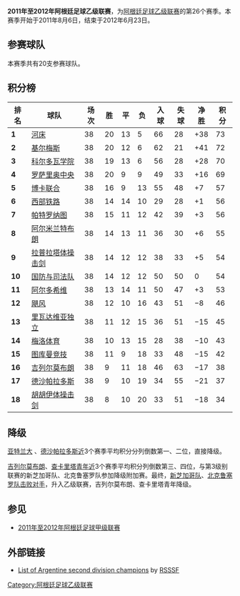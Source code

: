**2011年至2012年阿根廷足球乙级联赛**，为[阿根廷足球乙级联赛](../Page/阿根廷足球乙级联赛.md "wikilink")的第26个赛季。本赛季开始于2011年8月6日，结束于2012年6月23日。

## 参赛球队

本赛季共有20支参赛球队。

## 积分榜

| 排名     | 球队                                                               | 场次 | 胜  | 平  | 负  | 入球 | 失球 | 净胜   | 积分                                 |
| ------ | ---------------------------------------------------------------- | -- | -- | -- | -- | -- | -- | ---- | ---------------------------------- |
| **1**  | [河床](https://zh.wikipedia.org/wiki/河床竞技俱乐部 "wikilink")           | 38 | 20 | 13 | 5  | 66 | 28 | \+38 | 73                                 |
| **2**  | [基尔梅斯](../Page/基尔梅斯竞技俱乐部.md "wikilink")                          | 38 | 20 | 12 | 6  | 62 | 21 | \+41 | 72                                 |
| **3**  | [科尔多瓦学院](../Page/科尔多瓦学院足球俱乐部.md "wikilink")                      | 38 | 19 | 13 | 6  | 56 | 28 | \+28 | 70                                 |
| **4**  | [罗萨里奥中央](../Page/罗萨里奥中央.md "wikilink")                           | 38 | 20 | 9  | 9  | 49 | 33 | \+16 | 69                                 |
| **5**  | [博卡联合](../Page/博卡联合竞技俱乐部.md "wikilink")                          | 38 | 16 | 9  | 13 | 55 | 48 | \+7  | 57                                 |
| **6**  | [西部铁路](../Page/西部铁路俱乐部.md "wikilink")                            | 38 | 14 | 14 | 10 | 29 | 28 | \+1  | 56                                 |
| **7**  | [帕特罗纳图](https://zh.wikipedia.org/wiki/帕特罗纳图 "wikilink")          | 38 | 15 | 11 | 12 | 42 | 39 | \+3  | 56                                 |
| **8**  | [阿尔米兰特布朗](https://zh.wikipedia.org/wiki/阿尔米兰特布朗俱乐部 "wikilink")   | 38 | 14 | 13 | 11 | 36 | 30 | \+6  | 55                                 |
| **9**  | [拉普拉塔体操击剑](../Page/拉普拉塔体操击剑俱乐部.md "wikilink")                    | 38 | 14 | 12 | 12 | 38 | 33 | \+5  | 54                                 |
| **10** | [国防与司法队](https://zh.wikipedia.org/wiki/国防与司法俱乐部 "wikilink")      | 38 | 14 | 12 | 12 | 50 | 50 | 0    | 54                                 |
| **11** | [阿尔多希维](../Page/阿尔多希维竞技俱乐部.md "wikilink")                        | 38 | 13 | 14 | 11 | 50 | 47 | \+3  | 53                                 |
| **12** | [飓风](../Page/飓风竞技俱乐部.md "wikilink")                              | 38 | 12 | 10 | 16 | 43 | 51 | −8   | 46                                 |
| **13** | [里瓦达维亚独立](../Page/里瓦达维亚独立体育俱乐部.md "wikilink")                    | 38 | 11 | 12 | 15 | 36 | 51 | −15  | 45                                 |
| **14** | [梅洛体育](https://zh.wikipedia.org/wiki/梅洛体育 "wikilink")            | 38 | 10 | 13 | 15 | 28 | 38 | −10  | 43                                 |
| **15** | [图库曼竞技](../Page/图库曼竞技俱乐部.md "wikilink")                          | 38 | 11 | 9  | 18 | 33 | 48 | −15  | 42                                 |
| **16** | [吉列尔莫布朗](https://zh.wikipedia.org/wiki/吉列尔莫布朗社会竞技俱乐部 "wikilink") | 38 | 9  | 11 | 18 | 46 | 63 | −17  | 38                                 |
| **17** | [德沙帕拉多斯](https://zh.wikipedia.org/wiki/德沙帕拉多斯体育俱乐部 "wikilink")   | 38 | 9  | 10 | 19 | 34 | 55 | −21  | 37                                 |
| **18** | [胡胡伊体操击剑](https://zh.wikipedia.org/wiki/胡胡伊体操击剑俱乐部 "wikilink")   | 38 | 8  | 10 | 20 | 33 | 51 | −18  | 34 |- style="background: \#FC8897; |

## 降级

[亚特兰大](../Page/亚特兰大竞技俱乐部.md "wikilink") 、[德沙帕拉多斯近](https://zh.wikipedia.org/wiki/德沙帕拉多斯体育俱乐部 "wikilink")3个赛季平均积分分列倒数第一、二位，直接降级。

[吉列尔莫布朗](https://zh.wikipedia.org/wiki/吉列尔莫布朗社会竞技俱乐部 "wikilink")、[查卡里塔青年近](https://zh.wikipedia.org/wiki/查卡里塔青年 "wikilink")3个赛季平均积分列倒数第三、四位，与第3级别联赛的新芝加哥队、北克鲁塞罗队参加降级附加赛。最终，[新芝加哥队](https://zh.wikipedia.org/wiki/新芝加哥竞技俱乐部 "wikilink")、[北克鲁塞罗队击败对手](https://zh.wikipedia.org/wiki/北克鲁塞罗俱乐部 "wikilink")，升入乙级联赛，吉列尔莫布朗、查卡里塔青年降级。

## 参见

  - [2011年至2012年阿根廷足球甲级联赛](../Page/2011年至2012年阿根廷足球甲级联赛.md "wikilink")

## 外部链接

  - [List of Argentine second division champions](http://www.rsssf.com/tablesa/arg2champ.html) by [RSSSF](https://zh.wikipedia.org/wiki/Rec.sport.soccer_Statistics_Foundation "wikilink")

[Category:阿根廷足球乙级联赛](https://zh.wikipedia.org/wiki/Category:阿根廷足球乙级联赛 "wikilink")